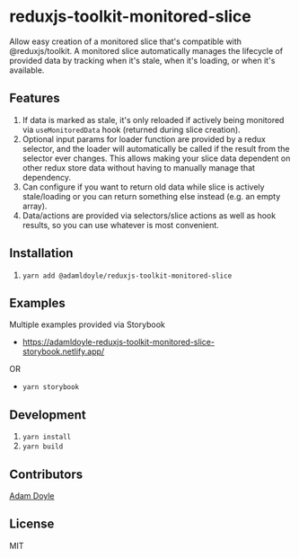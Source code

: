 # reduxjs-toolkit-monitored-slice

Allow easy creation of a monitored slice that's compatible with @reduxjs/toolkit.
A monitored slice automatically manages the lifecycle of provided data by tracking when it's stale, when it's loading, or when it's available.

## Features

1. If data is marked as stale, it's only reloaded if actively being monitored via `useMonitoredData` hook (returned during slice creation).
2. Optional input params for loader function are provided by a redux selector, and the loader will automatically be called if the result from the selector
   ever changes. This allows making your slice data dependent on other redux store
   data without having to manually manage that dependency.
3. Can configure if you want to return old data while slice is actively stale/loading or you can return something else instead (e.g. an empty array).
4. Data/actions are provided via selectors/slice actions as well as hook results,
   so you can use whatever is most convenient.

## Installation

1. `yarn add @adamldoyle/reduxjs-toolkit-monitored-slice`

## Examples

Multiple examples provided via Storybook

- https://adamldoyle-reduxjs-toolkit-monitored-slice-storybook.netlify.app/

OR

- `yarn storybook`

## Development

1. `yarn install`
2. `yarn build`

## Contributors

[Adam Doyle](https://github.com/adamldoyle)

## License

MIT
